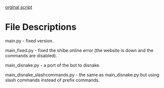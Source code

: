 [orginal script](https://github.com/Hotment/whitetrashyts-r34discordbot)

# File Descriptions
main.py - fixed version.

main_fixed.py - fixed the shibe.online error (the website is down and the commands are disabled).

main_disnake.py - a port of the bot to disnake.

main_disnake_slashcommands.py - the same as main_disnake.py but using slash commands instead of prefix commands.
